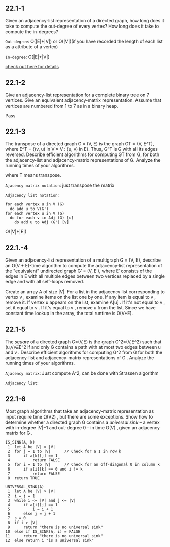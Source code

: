## 22.1-1
Given an adjacency-list representation of a directed graph, how long does it take to compute the out-degree of every vertex? How long does it take to compute the in-degrees?

`Out-degree`: O(|E|+|V|) or O(|V|)(if you have recorded the length of each list as a attribute of a vertex)

`In-degree`: O(|E|+|V|)

[check out here for details](http://sites.math.rutgers.edu/~ajl213/CLRS/Ch22.pdf)

## 22.1-2 
Give an adjacency-list representation for a complete binary tree on 7 vertices. Give an equivalent adjacency-matrix representation. Assume that vertices are numbered from 1 to 7 as in a binary heap.

Pass

## 22.1-3

The transpose of a directed graph G = (V, E) is the graph GT = (V, E^T), where E^T = {(v, u) in V × V : (u, v) in E}. Thus, G^T is G with all its edges reversed. Describe efficient algorithms for computing GT from G, for both the adjacency-list and adjacency-matrix representations of G. Analyze the running times of your algorithms.

where T means transpose.

`Ajacency matrix notation`: just transpose the matrix 

`Adjacency list notation`: 
```
for each vertex u in V (G) 
  do add u to V(G') 
for each vertex u in V (G) 
  do for each v in Adj (G) [u] 
    do add u to Adj (G') [v] 
 ```
 O(|V|+|E|)
 
 ## 22.1.-4 
 Given an adjacency-list representation of a multigraph G = (V, E), describe an O(V + E)-time algorithm to compute the adjacency-list representation of the "equivalent" undirected graph G′ = (V, E′), where E′ consists of the edges in E with all multiple edges between two vertices replaced by a single edge and with all self-loops removed.
 
 Create an array A of size  |V|.  For a list in the adjacency list corresponding to vertex  v , examine items on the list one by one. If any item is equal to  v , remove it. If vertex  u  appears on the list, examine  A[u] . If it's not equal to  v , set it equal to  v . If it's equal to  v , remove  u  from the list. Since we have constant time lookup in the array, the total runtime is  O(V+E).
 
 
 
 ## 22.1-5 
 The *square* of a directed graph  G=(V,E)  is the graph  G^2=(V,E^2)  such that  (u,v)∈E^2  if and only  G  contains a path with at most two edges between  u  and  v . Describe efficient algorithms for computing  G^2  from  G  for both the adjacency-list and adjacency-matrix representations of  G . Analyze the running times of your algorithms.
 
 `Ajacency matrix`:
 Just compute A^2, can be done with Strassen algorithm 
 
 `Adjacency list`:
 


## 22.1-6
Most graph algorithms that take an adjacency-matrix representation as input require time  Ω(V2) , but there are some exceptions. Show how to determine whether a directed graph  G  contains a *universal sink*  –  a vertex with in-degree  |V|−1  and out-degree 0  –  in time  O(V) , given an adjacency matrix for  G .

```
IS_SINK(A, k)
 1  let A be |V| × |V|
 2  for j = 1 to |V|      // Check for a 1 in row k
 3      if a[k][j] == 1
 4          return FALSE
 5  for i = 1 to |V|      // Check for an off-diagonal 0 in column k
 6      if a[i][k] == 0 and i != k
 7          return FALSE
 8  return TRUE
 ```

```
UNIVERSAL_SINK(A)
 1  let A be |V| × |V|
 2  i = j = 1
 3  while i <= |V| and j <= |V|
 4      if a[i][j] == 1
 5          i = i + 1
 6      else j = j + 1
 7  s = 0
 8  if i > |V|
 9      return "there is no universal sink"
10  else if IS_SINK(A, i) = FALSE
11      return "there is no universal sink"
12  else return i "is a universal sink"
```
